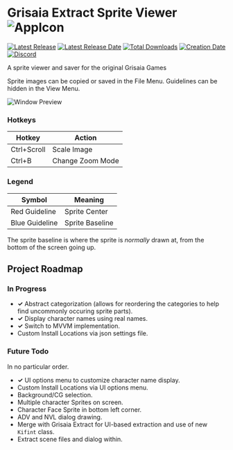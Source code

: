 # Grisaia Extract Sprite Viewer ![AppIcon](https://i.imgur.com/fDnJLIe.png)

[![Latest Release](https://img.shields.io/github/release-pre/trigger-death/GrisaiaSpriteViewer.svg?style=flat&label=version)](https://github.com/trigger-death/GrisaiaSpriteViewer/releases/latest)
[![Latest Release Date](https://img.shields.io/github/release-date-pre/trigger-death/GrisaiaSpriteViewer.svg?style=flat&label=released)](https://github.com/trigger-death/GrisaiaSpriteViewer/releases/latest)
[![Total Downloads](https://img.shields.io/github/downloads/trigger-death/GrisaiaSpriteViewer/total.svg?style=flat)](https://github.com/trigger-death/GrisaiaSpriteViewer/releases)
[![Creation Date](https://img.shields.io/badge/created-january%202019-A642FF.svg?style=flat)](https://github.com/trigger-death/GrisaiaSpriteViewer/commit/d198e42a6b3193d435c0c804407c50d383bd3de8)
[![Discord](https://img.shields.io/discord/436949335947870238.svg?style=flat&logo=discord&label=chat&colorB=7389DC&link=https://discord.gg/vB7jUbY)](https://discord.gg/vB7jUbY)

A sprite viewer and saver for the original Grisaia Games

Sprite images can be copied or saved in the File Menu. Guidelines can be hidden in the View Menu.

![Window Preview](https://i.imgur.com/k6pBIQC.png)

### Hotkeys

| Hotkey | Action |
| --- | --- |
| Ctrl+Scroll | Scale Image |
| Ctrl+B | Change Zoom Mode |

### Legend

| Symbol | Meaning |
| --- | --- |
| Red Guideline | Sprite Center |
| Blue Guideline | Sprite Baseline |

The sprite baseline is where the sprite is *normally* drawn at, from the bottom of the screen going up.

## Project Roadmap

### In Progress

* **✓** Abstract categorization (allows for reordering the categories to help find uncommonly occuring sprite parts).
* **✓** Display character names using real names.
* **✓** Switch to MVVM implementation.
* Custom Install Locations via json settings file.

### Future Todo

In no particular order.

* **✓** UI options menu to customize character name display.
* Custom Install Locations via UI options menu.
* Background/CG selection.
* Multiple character Sprites on screen.
* Character Face Sprite in bottom left corner.
* ADV and NVL dialog drawing.
* Merge with Grisaia Extract for UI-based extraction and use of new `Kifint` class.
* Extract scene files and dialog within.
